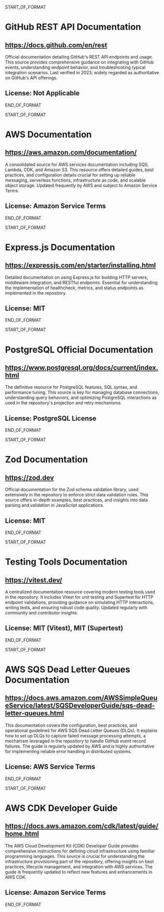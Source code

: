 START_OF_FORMAT
# GitHub REST API Documentation
## https://docs.github.com/en/rest
Official documentation detailing GitHub's REST API endpoints and usage. This source provides comprehensive guidance on integrating with GitHub events, understanding endpoint behavior, and troubleshooting typical integration scenarios. Last verified in 2023; widely regarded as authoritative on GitHub's API offerings.
## License: Not Applicable
END_OF_FORMAT

START_OF_FORMAT
# AWS Documentation
## https://aws.amazon.com/documentation/
A consolidated source for AWS services documentation including SQS, Lambda, CDK, and Amazon S3. This resource offers detailed guides, best practices, and configuration details crucial for setting up reliable messaging, serverless functions, infrastructure as code, and scalable object storage. Updated frequently by AWS and subject to Amazon Service Terms.
## License: Amazon Service Terms
END_OF_FORMAT

START_OF_FORMAT
# Express.js Documentation
## https://expressjs.com/en/starter/installing.html
Detailed documentation on using Express.js for building HTTP servers, middleware integration, and RESTful endpoints. Essential for understanding the implementation of healthcheck, metrics, and status endpoints as implemented in the repository.
## License: MIT
END_OF_FORMAT

START_OF_FORMAT
# PostgreSQL Official Documentation
## https://www.postgresql.org/docs/current/index.html
The definitive resource for PostgreSQL features, SQL syntax, and performance tuning. This source is key for managing database connections, understanding query behaviors, and optimizing PostgreSQL interactions as used in the repository's projection and retry mechanisms.
## License: PostgreSQL License
END_OF_FORMAT

START_OF_FORMAT
# Zod Documentation
## https://zod.dev
Official documentation for the Zod schema validation library, used extensively in the repository to enforce strict data validation rules. This source offers in-depth examples, best practices, and insights into data parsing and validation in JavaScript applications.
## License: MIT
END_OF_FORMAT

START_OF_FORMAT
# Testing Tools Documentation
## https://vitest.dev/
A centralized documentation resource covering modern testing tools used in the repository. It includes Vitest for unit testing and Supertest for HTTP endpoint validations, providing guidance on simulating HTTP interactions, writing tests, and ensuring robust code quality. Updated regularly with community and contributor insights.
## License: MIT (Vitest), MIT (Supertest)
END_OF_FORMAT

START_OF_FORMAT
# AWS SQS Dead Letter Queues Documentation
## https://docs.aws.amazon.com/AWSSimpleQueueService/latest/SQSDeveloperGuide/sqs-dead-letter-queues.html
This documentation covers the configuration, best practices, and operational guidelines for AWS SQS Dead Letter Queues (DLQs). It explains how to set up DLQs to capture failed message processing attempts, a mechanism leveraged in the repository to handle GitHub event record failures. The guide is regularly updated by AWS and is highly authoritative for implementing reliable error handling in distributed systems.
## License: AWS Service Terms
END_OF_FORMAT

START_OF_FORMAT
# AWS CDK Developer Guide
## https://docs.aws.amazon.com/cdk/latest/guide/home.html
The AWS Cloud Development Kit (CDK) Developer Guide provides comprehensive instructions for defining cloud infrastructure using familiar programming languages. This source is crucial for understanding the infrastructure provisioning part of the repository, offering insights on best practices, lifecycle management, and integration with AWS services. The guide is frequently updated to reflect new features and enhancements in AWS CDK.
## License: Amazon Service Terms
END_OF_FORMAT
